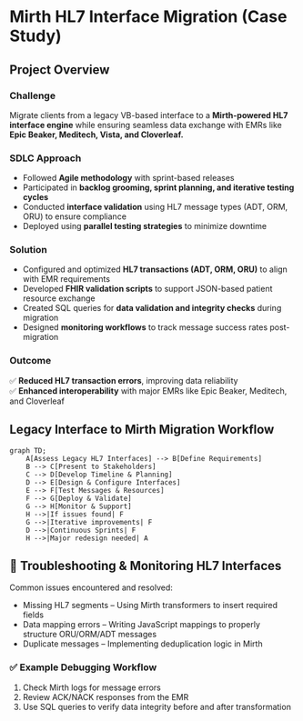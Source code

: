 # Mirth HL7 Interface Migration (Case Study)

## Project Overview

### Challenge
Migrate clients from a legacy VB-based interface to a **Mirth-powered HL7 interface engine** while ensuring seamless data exchange with EMRs like **Epic Beaker, Meditech, Vista, and Cloverleaf.**

### SDLC Approach
- Followed **Agile methodology** with sprint-based releases
- Participated in **backlog grooming, sprint planning, and iterative testing cycles**
- Conducted **interface validation** using HL7 message types (ADT, ORM, ORU) to ensure compliance
- Deployed using **parallel testing strategies** to minimize downtime

### Solution
- Configured and optimized **HL7 transactions (ADT, ORM, ORU)** to align with EMR requirements
- Developed **FHIR validation scripts** to support JSON-based patient resource exchange
- Created SQL queries for **data validation and integrity checks** during migration
- Designed **monitoring workflows** to track message success rates post-migration

### Outcome
✅ **Reduced HL7 transaction errors**, improving data reliability  
✅ **Enhanced interoperability** with major EMRs like Epic Beaker, Meditech, and Cloverleaf

## Legacy Interface to Mirth Migration Workflow

```mermaid
graph TD;
    A[Assess Legacy HL7 Interfaces] --> B[Define Requirements]
    B --> C[Present to Stakeholders]
    C --> D[Develop Timeline & Planning]
    D --> E[Design & Configure Interfaces]
    E --> F[Test Messages & Resources]
    F --> G[Deploy & Validate]
    G --> H[Monitor & Support]
    H -->|If issues found| F
    G -->|Iterative improvements| F
    D -->|Continuous Sprints| F
    H -->|Major redesign needed| A
```

## 🔧 Troubleshooting & Monitoring HL7 Interfaces

Common issues encountered and resolved:
- Missing HL7 segments – Using Mirth transformers to insert required fields
- Data mapping errors – Writing JavaScript mappings to properly structure ORU/ORM/ADT messages
- Duplicate messages – Implementing deduplication logic in Mirth

### ✅ Example Debugging Workflow
1. Check Mirth logs for message errors
2. Review ACK/NACK responses from the EMR
3. Use SQL queries to verify data integrity before and after transformation